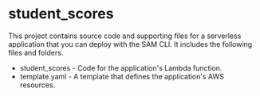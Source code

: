 # student_scores

This project contains source code and supporting files for a serverless application that you can deploy with the SAM CLI. It includes the following files and folders.

- student_scores - Code for the application's Lambda function.
- template.yaml - A template that defines the application's AWS resources.

